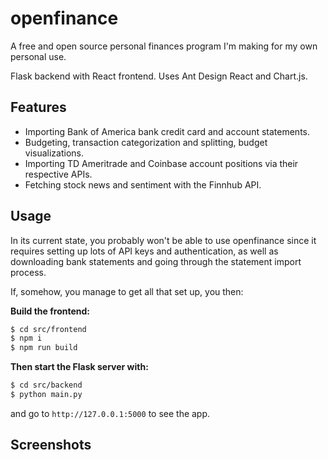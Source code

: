 # openfinance
A free and open source personal finances program I'm making for my own personal use.

Flask backend with React frontend. Uses Ant Design React and Chart.js.

## Features
 - Importing Bank of America bank credit card and account statements.
 - Budgeting, transaction categorization and splitting, budget visualizations.
 - Importing TD Ameritrade and Coinbase account positions via their respective APIs.
 - Fetching stock news and sentiment with the Finnhub API.

## Usage
In its current state, you probably won't be able to use openfinance since it requires setting up lots of 
API keys and authentication, as well as downloading bank statements and going through the statement import process.

If, somehow, you manage to get all that set up, you then: 

**Build the frontend:**
```bash
$ cd src/frontend
$ npm i
$ npm run build
```

**Then start the Flask server with:**
```bash
$ cd src/backend
$ python main.py
```

and go to `http://127.0.0.1:5000` to see the app.

## Screenshots


